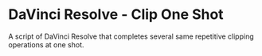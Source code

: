 # DaVinci Resolve - Clip One Shot

 A script of DaVinci Resolve that completes several same repetitive clipping operations at one shot.
